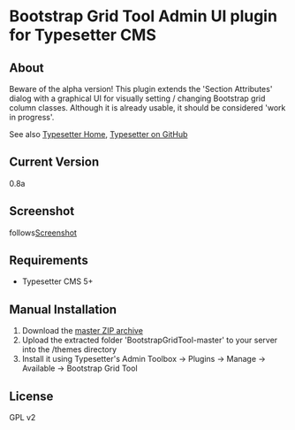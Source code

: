 # Bootstrap Grid Tool Admin UI plugin for Typesetter CMS #

## About ##

Beware of the alpha version! This plugin extends the 'Section Attributes' dialog with a graphical UI for visually setting / changing Bootstrap grid column classes. Although it is already usable, it should be considered 'work in progress'.

See also [Typesetter Home](https://www.typesettercms.com), [Typesetter on GitHub](https://github.com/Typesetter/Typesetter)

## Current Version
0.8a

## Screenshot ##

follows[Screenshot](screenshot-1.png?raw=true)

## Requirements
* Typesetter CMS 5+

## Manual Installation
1. Download the [master ZIP archive](https://github.com/juek/BootstrapGridTool/archive/master.zip)
2. Upload the extracted folder 'BootstrapGridTool-master' to your server into the /themes directory
3. Install it using Typesetter's Admin Toolbox &rarr; Plugins &rarr; Manage &rarr; Available &rarr; Bootstrap Grid Tool

## License
GPL v2
